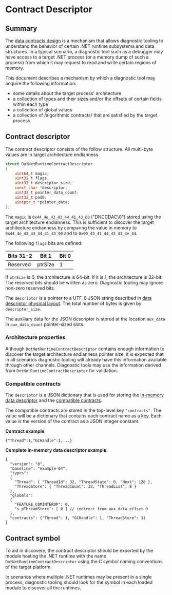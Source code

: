 # Contract Descriptor

## Summary

The [data contracts design](./datacontracts_design.md) is a mechanism that allows diagnostic tooling
to understand the behavior of certain .NET runtime subsystems and data structures.  In a typical
scenario, a diagnostic tool such as a debugger may have access to a target .NET process (or a memory
dump of such a process) from which it may request to read and write certain regions of memory.

This document describes a mechanism by which a diagnostic tool may acquire the following information:
* some details about the target process' architecture
* a collection of types and their sizes and/or the offsets of certain fields within each type
* a collection of global values
* a collection of /algorithmic contracts/ that are satisfied by the target process

## Contract descriptor

The contract descriptor consists of the follow structure.  All multi-byte values are in target architecture endianness.

```c
struct DotNetRuntimeContractDescriptor
{
    uint64_t magic;
    uint32_t flags;
    uint32_t descriptor_size;
    const char *descriptor;
    uint32_t pointer_data_count;
    uint32_t pad0;
    uintptr_t *pointer_data;
};
```

The `magic` is `0x44_4e_43_43_44_41_43_00` ("DNCCDAC\0") stored using the target architecture
endianness. This is sufficient to discover the target architecture endianness by comparing the
value in memory to `0x44_4e_43_43_44_41_43_00` and to `0x00_43_41_44_43_43_4e_44`.

The following `flags` bits are defined:

| Bits 31-2 | Bit 1   | Bit 0 |
| --------- | ------- | ----- |
| Reserved  | ptrSize |   1   |

If `ptrSize` is 0, the architecture is 64-bit.  If it is 1, the architecture is 32-bit.  The
reserved bits should be written as zero.  Diagnostic tooling may ignore non-zero reserved bits.

The `descriptor` is a pointer to a UTF-8 JSON string described in [data descriptor physical layout](./data_descriptor.md#Physical_JSON_descriptor).  The total number of bytes is given by `descriptor_size`.

The auxiliary data for the JSON descriptor is stored at the location `aux_data` in `aux_data_count` pointer-sized slots.

### Architecture properties

Although `DotNetRuntimeContractDescriptor` contains enough information to discover the target
architecture endianness pointer size, it is expected that in all scenarios diagnostic tooling will
already have this information available through other channels.  Diagnostic tools may use the
information derived from `DotNetRuntimeContractDescriptor` for validation.

### Compatible contracts

The `descriptor` is a JSON dictionary that is used for storing the [in-memory data descriptor](./data_descriptor.md#Physical_JSON_Descriptor)
and the [compatible contracts](./datacontracts_design.md#Compatible_Contract).

The compatible contracts are stored in the top-level key `"contracts"`.  The value will be a
dictionary that contains each contract name as a key.  Each value is the version of the contract as
a JSON integer constant.

**Contract example**:

``` jsonc
{"Thread":1,"GCHandle":1,...}
```

**Complete in-memory data descriptor example**:

``` jsonc
{
  "version": "0",
  "baseline": "example-64",
  "types":
  {
    "Thread": { "ThreadId": 32, "ThreadState": 0, "Next": 128 },
    "ThreadStore": { "ThreadCount": 32, "ThreadList": 8 }
  },
  "globals":
  {
    "FEATURE_COMINTEROP": 0,
    "s_pThreadStore": [ 0 ] // indirect from aux data offset 0
  },
  "contracts": {"Thread": 1, "GCHandle": 1, "ThreadStore": 1}
}
```

## Contract symbol

To aid in discovery, the contract descriptor should be exported by the module hosting the .NET
runtime with the name `DotNetRuntimeContractDescriptor` using the C symbol naming conventions of the
target platform.

In scenarios where multiple .NET runtimes may be present in a single process, diagnostic tooling
should look for the symbol in each loaded module to discover all the runtimes.

